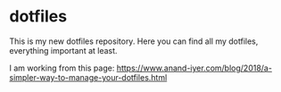 # dotfiles

This is my new dotfiles repository. Here you can find all my dotfiles, everything important at least.

I am working from this page: https://www.anand-iyer.com/blog/2018/a-simpler-way-to-manage-your-dotfiles.html
